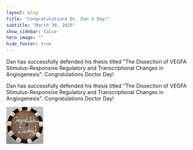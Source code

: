 ```yaml
---
layout: blog
title: "Congratulations Dr. Dan S Day!"
subtitle: "March 30, 2015"
show_sidebar: false
hero_image: ""
hide_footer: true
---
```


Dan has successfully defended his thesis titled "The Dissection of VEGFA Stimulus-Responsive Regulatory and Transcriptional Changes in Angiogenesis". Congratulations Doctor Day!

Dan has successfully defended his thesis titled "The Dissection of VEGFA Stimulus-Responsive Regulatory and Transcriptional Changes in Angiogenesis". Congratulations Doctor Day!

![Image](/img/news-images/20150603_145153.jpg)


